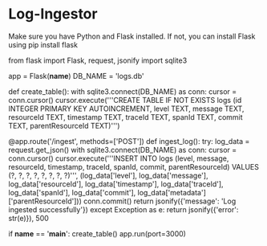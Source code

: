 # Log-Ingestor
Make sure you have Python and Flask installed. If not, you can install Flask using  pip install flask


from flask import Flask, request, jsonify
import sqlite3

app = Flask(__name__)
DB_NAME = 'logs.db'

def create_table():
    with sqlite3.connect(DB_NAME) as conn:
        cursor = conn.cursor()
        cursor.execute('''CREATE TABLE IF NOT EXISTS logs
                        (id INTEGER PRIMARY KEY AUTOINCREMENT,
                        level TEXT, message TEXT, resourceId TEXT,
                        timestamp TEXT, traceId TEXT, spanId TEXT,
                        commit TEXT, parentResourceId TEXT)''')

@app.route('/ingest', methods=['POST'])
def ingest_log():
    try:
        log_data = request.get_json()
        with sqlite3.connect(DB_NAME) as conn:
            cursor = conn.cursor()
            cursor.execute('''INSERT INTO logs (level, message, resourceId, timestamp, traceId, spanId, commit, parentResourceId)
                            VALUES (?, ?, ?, ?, ?, ?, ?, ?)''',
                           (log_data['level'], log_data['message'], log_data['resourceId'],
                            log_data['timestamp'], log_data['traceId'], log_data['spanId'],
                            log_data['commit'], log_data['metadata']['parentResourceId']))
            conn.commit()
        return jsonify({'message': 'Log ingested successfully'})
    except Exception as e:
        return jsonify({'error': str(e)}), 500

if __name__ == '__main__':
    create_table()
    app.run(port=3000)

